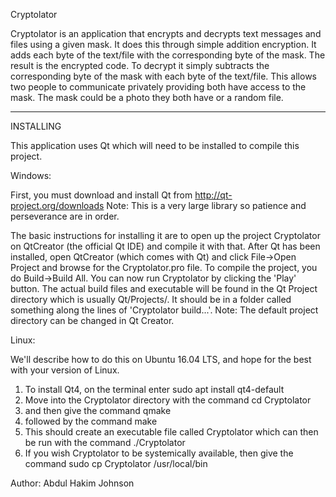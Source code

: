 Cryptolator

Cryptolator is an application that encrypts and decrypts text messages and files using a given mask. It does this through simple addition encryption. It adds each byte of the text/file with the corresponding byte of the mask. The result is the encrypted code. To decrypt it simply subtracts the corresponding byte of the mask with each byte of the text/file. This allows two people to communicate privately providing both have access to the mask. The mask could be a photo they both have or a random file.

********************************************************************************
INSTALLING

This application uses Qt which will need to be installed to compile this project.

Windows:

First, you must download and install Qt from http://qt-project.org/downloads
Note: This is a very large library so patience and perseverance are in order.

The basic instructions for installing it are to open up the project Cryptolator on
QtCreator (the official Qt IDE) and compile it with that. 
After Qt has been installed, open QtCreator (which comes with Qt) and click File->Open Project and 
browse for the Cryptolator.pro file. To compile the project, you do Build->Build All. 
You can now run Cryptolator by clicking the 'Play' button. The actual build files and executable 
will be found in the Qt Project directory which is usually Qt/Projects/. It should be in a folder called
something along the lines of 'Cryptolator build...'. Note: The default project directory can be 
changed in Qt Creator.


Linux:

We'll describe how to do this on Ubuntu 16.04 LTS, and hope for the best with your version of Linux.

1. To install Qt4, on the terminal enter sudo apt install qt4-default
2. Move into the Cryptolator directory with the command
   cd Cryptolator
3. and then give the command
   qmake
4. followed by the command
   make
5. This should create an executable file called Cryptolator which can then be run with the command
   ./Cryptolator
6. If you wish Cryptolator to be systemically available, then give the command
   sudo cp Cryptolator /usr/local/bin


Author: Abdul Hakim Johnson
